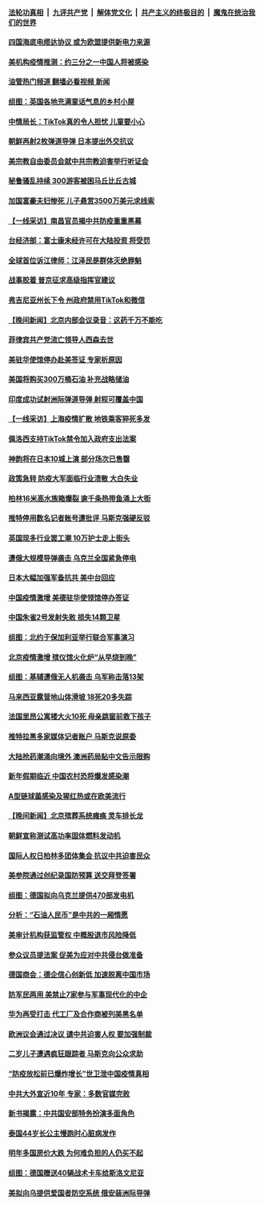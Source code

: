 ####  [法轮功真相](../../../../basic/blob/master/README.md?t=12190812) &nbsp;|&nbsp; [九评共产党](../../../../9ping.md/blob/master/README.md?t=12190812) &nbsp;|&nbsp; [解体党文化](../../../../jtdwh.md/blob/master/README.md?t=12190812)  &nbsp;|&nbsp; [共产主义的终极目的](../../../../gczydzjmd.md/blob/master/README.md?t=12190812) &nbsp;|&nbsp; [魔鬼在统治我们的世界](../../../../mgztzwmdsj.md/blob/master/README.md?t=12190812) 

#### [四国海底电缆达协议 或为欧盟提供新电力来源](../pages/nsc418/n13887260.md?t=12190812) 

#### [美机构疫情推测：约三分之一中国人将被感染](../pages/nsc418/n13887194.md?t=12190812) 

#### [油管热门频道 翻墙必看视频 新闻](http://129.146.143.75:81/youtube.html?12190812)

#### [组图：英国各地充满童话气息的乡村小屋](../pages/nsc418/n13887157.md?t=12190812) 

#### [中情局长：TikTok真的令人担忧 儿童要小心](../pages/nsc418/n13886411.md?t=12190812) 

#### [朝鲜再射2枚弹道导弹 日本提出外交抗议](../pages/nsc418/n13887055.md?t=12190812) 

#### [美宗教自由委员会就中共宗教迫害举行听证会](../pages/nsc418/n13886918.md?t=12190812) 

#### [秘鲁骚乱持续 300游客被困马丘比丘古城](../pages/nsc418/n13886896.md?t=12190812) 

#### [加国富豪夫妇惨死 儿子悬赏3500万美元求线索](../pages/nsc418/n13886865.md?t=12190812) 

#### [【一线采访】南昌官员揭中共防疫重重黑幕](../pages/nsc418/n13886703.md?t=12190812) 

#### [台经济部：富士康未经许可在大陆投资 将受罚](../pages/nsc418/n13886861.md?t=12190812) 

#### [全球首位诉江律师：江泽民是群体灭绝罪魁](../pages/nsc418/n13886803.md?t=12190812) 

#### [战事胶着 普京征求高级指挥官建议](../pages/nsc418/n13886794.md?t=12190812) 


#### [弗吉尼亚州长下令 州政府禁用TikTok和微信](../pages/nsc418/n13886676.md?t=12190812) 

#### [【晚间新闻】北京内部会议录音：这药千万不能吃](../pages/nsc418/n13886691.md?t=12190812) 

#### [菲律宾共产党流亡领导人西森去世](../pages/nsc418/n13886690.md?t=12190812) 

#### [美驻华使馆停办赴美签证 专家析原因](../pages/nsc418/n13886582.md?t=12190812) 

#### [美国将购买300万桶石油 补充战略储油](../pages/nsc418/n13886482.md?t=12190812) 

#### [印度成功试射洲际弹道导弹 射程可覆盖中国](../pages/nsc418/n13886447.md?t=12190812) 

#### [【一线采访】上海疫情扩散 地铁乘客猝死多发](../pages/nsc418/n13886278.md?t=12190812) 

#### [佩洛西支持TikTok禁令加入政府支出法案](../pages/nsc418/n13886373.md?t=12190812) 

#### [神韵将在日本10城上演 部分场次已售罄](../pages/nsc418/n13886036.md?t=12190812) 

#### [政策急转 防疫大军面临行业溃散 大白失业](../pages/nsc418/n13886279.md?t=12190812) 

#### [柏林16米高水族箱爆裂 逾千条热带鱼涌上大街](../pages/nsc418/n13886289.md?t=12190812) 

#### [推特停用数名记者账号遭批评 马斯克强硬反驳](../pages/nsc418/n13885785.md?t=12190812) 

#### [英国现多行业罢工潮 10万护士走上街头](../pages/nsc418/n13886355.md?t=12190812) 

#### [遭俄大规模导弹袭击 乌克兰全国紧急停电](../pages/nsc418/n13886332.md?t=12190812) 

#### [日本大幅加强军备抗共 美中台回应](../pages/nsc418/n13886331.md?t=12190812) 

#### [中国疫情激增 美德驻华使领馆停办签证](../pages/nsc418/n13886335.md?t=12190812) 

#### [中国朱雀2号发射失败 损失14颗卫星](../pages/nsc418/n13885136.md?t=12190812) 

#### [组图：北约于保加利亚举行联合军事演习](../pages/nsc418/n13886131.md?t=12190812) 

#### [北京疫情激增 殡仪馆火化炉“从早烧到晚”](../pages/nsc418/n13886237.md?t=12190812) 

#### [组图：基辅遭俄无人机袭击 乌军称击落13架](../pages/nsc418/n13886184.md?t=12190812) 

#### [马来西亚露营地山体滑坡 18死20多失踪](../pages/nsc418/n13886177.md?t=12190812) 

#### [法国里昂公寓楼大火10死 母亲跳窗前救下孩子](../pages/nsc418/n13886174.md?t=12190812) 

#### [推特拉黑多家媒体记者账户 马斯克说原委](../pages/nsc418/n13886169.md?t=12190812) 

#### [大陆抢药潮涌向境外 澳洲药局贴中文告示限购](../pages/nsc418/n13886157.md?t=12190812) 

#### [新年假期临近 中国农村恐将爆发感染潮](../pages/nsc418/n13886148.md?t=12190812) 

#### [A型链球菌感染及猩红热或在欧美流行](../pages/nsc418/n13886121.md?t=12190812) 

#### [【晚间新闻】北京殡葬系统瘫痪 灵车排长龙](../pages/nsc418/n13884579.md?t=12190812) 


#### [朝鲜宣称测试高功率固体燃料发动机](../pages/nsc418/n13886027.md?t=12190812) 

#### [国际人权日柏林多团体集会 抗议中共迫害民众](../pages/nsc418/n13885395.md?t=12190812) 

#### [美参院通过创纪录国防预算 送交拜登签署](../pages/nsc418/n13885868.md?t=12190812) 

#### [组图：德国拟向乌克兰提供470部发电机](../pages/nsc418/n13884544.md?t=12190812) 

#### [分析：“石油人民币”是中共的一厢情愿](../pages/nsc418/n13885034.md?t=12190812) 

#### [美审计机构获监管权 中概股退市风险降低](../pages/nsc418/n13885778.md?t=12190812) 

#### [参众议员提法案 促美为应对中共侵台做准备](../pages/nsc418/n13885724.md?t=12190812) 

#### [德国商会：德企信心创新低 加速脱离中国市场](../pages/nsc418/n13885710.md?t=12190812) 

#### [防军民两用 美禁止7家参与军事现代化的中企](../pages/nsc418/n13885725.md?t=12190812) 

#### [华为再受打击 代工厂及合作商被列美黑名单](../pages/nsc418/n13885714.md?t=12190812) 

#### [欧洲议会通过决议 谴中共迫害人权 要加强制裁](../pages/nsc418/n13885670.md?t=12190812) 

#### [二岁儿子遭遇疯狂跟踪者 马斯克向公众求助](../pages/nsc418/n13885686.md?t=12190812) 

#### [“防疫放松前已爆炸增长”世卫泄中国疫情真相](../pages/nsc418/n13884968.md?t=12190812) 

#### [中共大外宣近10年 专家：多数官媒完败](../pages/nsc418/n13884955.md?t=12190812) 

#### [新书揭露：中共国安部特务扮演多面角色](../pages/nsc418/n13885682.md?t=12190812) 

#### [泰国44岁长公主慢跑时心脏病发作](../pages/nsc418/n13885599.md?t=12190812) 

#### [明年多国房价大跌 为何难负担的人仍买不起](../pages/nsc418/n13885536.md?t=12190812) 

#### [组图：德国赠送40辆战术卡车给斯洛文尼亚](../pages/nsc418/n13885416.md?t=12190812) 

#### [美拟向乌提供爱国者防空系统 俄安装洲际导弹](../pages/nsc418/n13885482.md?t=12190812) 

<img src='http://gfw-breaker.win/goodnews/indexes/nsc418.md' width='0px' height='0px'/>
